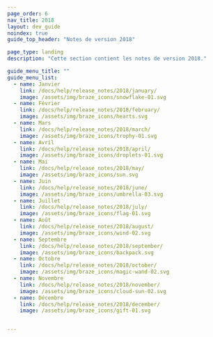 ```yaml
---
page_order: 6
nav_title: 2018
layout: dev_guide
noindex: true
guide_top_header: "Notes de version 2018"

page_type: landing
description: "Cette section contient les notes de version 2018."

guide_menu_title: ""
guide_menu_list:
  - name: Janvier
    link: /docs/help/release_notes/2018/january/
    image: /assets/img/braze_icons/snowflake-01.svg
  - name: Février
    link: /docs/help/release_notes/2018/february/
    image: /assets/img/braze_icons/hearts.svg
  - name: Mars
    link: /docs/help/release_notes/2018/march/
    image: /assets/img/braze_icons/trophy-01.svg
  - name: Avril
    link: /docs/help/release_notes/2018/april/
    image: /assets/img/braze_icons/droplets-01.svg
  - name: Mai
    link: /docs/help/release_notes/2018/may/
    image: /assets/img/braze_icons/sun.svg
  - name: Juin
    link: /docs/help/release_notes/2018/june/
    image: /assets/img/braze_icons/umbrella-03.svg
  - name: Juillet
    link: /docs/help/release_notes/2018/july/
    image: /assets/img/braze_icons/flag-01.svg
  - name: Août
    link: /docs/help/release_notes/2018/august/
    image: /assets/img/braze_icons/wind-02.svg
  - name: Septembre
    link: /docs/help/release_notes/2018/september/
    image: /assets/img/braze_icons/backpack.svg
  - name: Octobre
    link: /docs/help/release_notes/2018/october/
    image: /assets/img/braze_icons/magic-wand-02.svg
  - name: Novembre
    link: /docs/help/release_notes/2018/november/
    image: /assets/img/braze_icons/cloud-sun-02.svg
  - name: Décembre
    link: /docs/help/release_notes/2018/december/
    image: /assets/img/braze_icons/gift-01.svg


---
```

